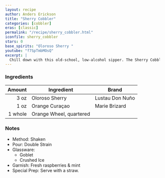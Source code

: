 ```yaml
---
layout: recipe
author: Anders Erickson
title: "Sherry Cobbler"
categories: [cobbler]
eras: [classic]
permalink: "/recipe/sherry_cobbler.html"
iconfile: sherry_cobbler
stars: 0
base_spirits: "Oloroso Sherry "
youtube: "f7SpTmbMOsQ"
excerpt: |
  Chill down with this old-school, low-alcohol sipper. The Sherry Cobbler is a classic, delicious alternative to the Mint Julep.
---
```


### Ingredients

|  Amount | Ingredient              | Brand           |
| ------: | ----------------------- | --------------- |
|    3 oz | Oloroso Sherry          | Lustau Don Nuño |
|    1 oz | Orange Curaçao          | Marie Brizard   |
| 1 whole | Orange Wheel, quartered |

### Notes

- Method: Shaken
- Pour: Double Strain
- Glassware:
  - Goblet
  - Crushed Ice
- Garnish: Fresh raspberries & mint
- Special Prep: Serve with a straw.

